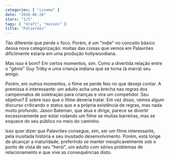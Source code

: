 ```yaml
---
categories: [ "cinema" ]
date: "2016-06-26"
stars: "3/5"
tags: [ "draft", "movies" ]
title: "Palavrões"
---
```

Tão diferente que perde o foco. Porém, é um "indie" no conceito básico
dessa nova categorização: muitas das coisas que vemos em Palavrões
dificilmente estaria em uma produção hollywoodiana.

Mas isso é bom? Em certos momentos, sim. Como a divertida relação
entre o "gênio" Guy Trilby e uma criança indiana que se torna (à marra)
seu amigo.

Porém, em outros momentos, o filme se perde feio no que deseja contar. A
premissa é interessante: um adulto acha uma brecha nas regras dos
campeonatos de soletração para crianças e vira um competidor. Seu
objetivo? É sobre isso que o filme deveria tratar. Em vez disso,
vemos algum discurso criticando o status quo e a própria existência
de regras, mas nada muito profundo. Jason Bateman, que atua e dirige,
parece se divertir excessivamente por estar rodando um filme se muitas
barreiras, mas se esquece do seu público no meio do caminho.

Isso quer dizer que Palavrões consegue, sim, ser um filme interessante,
pela inusitada história e seu inusitado desenvolvimento. Porém, está
longe de alcançar a maturidade, preferindo se manter inexplicavelmente
sob o ponto de vista de seu "herói", um adulto com sérios problemas
de relacionamento e que vive as consequências disto.
